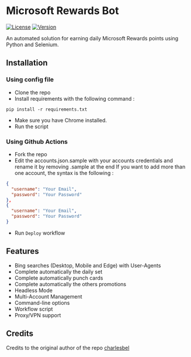 # Microsoft Rewards Bot
[![License](https://img.shields.io/badge/license-MIT-green.svg?style=flat)](LICENSE)
[![Version](https://img.shields.io/badge/version-v0.1-blue.svg?style=flat)](#)

An automated solution for earning daily Microsoft Rewards points using Python and Selenium.

## Installation

### Using config file
* Clone the repo
* Install requirements with the following command :
 ```
 pip install -r requirements.txt
 ```
* Make sure you have Chrome installed.
* Run the script

### Using Github Actions
* Fork the repo
* Edit the accounts.json.sample with your accounts credentials and rename it by removing .sample at the end
If you want to add more than one account, the syntax is the following :
```json
{
  "username": "Your Email",
  "password": "Your Password"
},
{
  "username": "Your Email",
  "password": "Your Password"
}
```
* Run `Deploy` workflow
 
## Features
* Bing searches (Desktop, Mobile and Edge) with User-Agents
* Complete automatically the daily set
* Complete automatically punch cards
* Complete automatically the others promotions
* Headless Mode
* Multi-Account Management
* Command-line options
* Workflow script
* Proxy/VPN support

## Credits
Credits to the original author of the repo [charlesbel](https://github.com/charlesbel)
